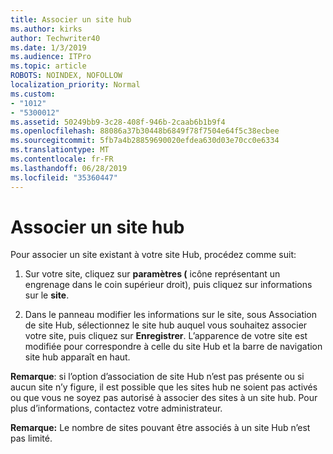 ```yaml
---
title: Associer un site hub
ms.author: kirks
author: Techwriter40
ms.date: 1/3/2019
ms.audience: ITPro
ms.topic: article
ROBOTS: NOINDEX, NOFOLLOW
localization_priority: Normal
ms.custom:
- "1012"
- "5300012"
ms.assetid: 50249bb9-3c28-408f-946b-2caab6b1b9f4
ms.openlocfilehash: 88086a37b30448b6849f78f7504e64f5c38ecbee
ms.sourcegitcommit: 5fb7a4b28859690020efdea630d03e70cc0e6334
ms.translationtype: MT
ms.contentlocale: fr-FR
ms.lasthandoff: 06/28/2019
ms.locfileid: "35360447"
---
```

# <a name="associate-a-hub-site"></a>Associer un site hub

Pour associer un site existant à votre site Hub, procédez comme suit:
  
1. Sur votre site, cliquez sur **paramètres (** icône représentant un engrenage dans le coin supérieur droit), puis cliquez sur informations sur le **site**.

2. Dans le panneau modifier les informations sur le site, sous Association de site Hub, sélectionnez le site hub auquel vous souhaitez associer votre site, puis cliquez sur **Enregistrer**. L’apparence de votre site est modifiée pour correspondre à celle du site Hub et la barre de navigation site hub apparaît en haut.

 **Remarque**: si l’option d’association de site Hub n’est pas présente ou si aucun site n’y figure, il est possible que les sites hub ne soient pas activés ou que vous ne soyez pas autorisé à associer des sites à un site hub. Pour plus d’informations, contactez votre administrateur.
  
 **Remarque:** Le nombre de sites pouvant être associés à un site Hub n’est pas limité.
  